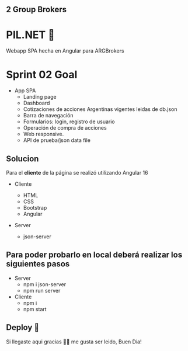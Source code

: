 ## 2 Group Brokers 
# PIL.NET 🙌



Webapp SPA hecha en Angular para ARGBrokers

# Sprint 02 Goal
* App SPA 
  * Landing page
  * Dashboard
  * Cotizaciones de acciones Argentinas vigentes leidas de db.json
  * Barra de navegación 
  * Formularios: login, registro de usuario
  * Operación de compra de acciones 
  * Web responsive.
  * API de prueba/json data file


## Solucion

Para el **cliente** de la página se realizó utilizando Angular 16

* Cliente
  * HTML
  * CSS
  * Bootstrap
  * Angular

  
* Server
  * json-server

## Para poder probarlo en local deberá realizar los siguientes pasos
 * Server
   * npm i json-server
   * npm run server
* Cliente
  * npm i
  * npm start 



## Deploy 🚀



Si llegaste aqui gracias 🙏🏼 me gusta ser leido, Buen Dia!
